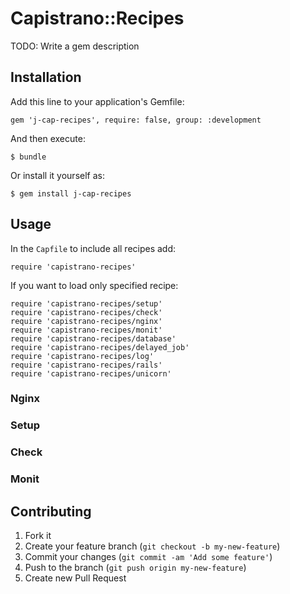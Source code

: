 # Capistrano::Recipes

TODO: Write a gem description

## Installation

Add this line to your application's Gemfile:

    gem 'j-cap-recipes', require: false, group: :development

And then execute:

    $ bundle

Or install it yourself as:

    $ gem install j-cap-recipes

## Usage

In the `Capfile` to include all recipes add:

    require 'capistrano-recipes'

If you want to load only specified recipe:

    require 'capistrano-recipes/setup'
    require 'capistrano-recipes/check'
    require 'capistrano-recipes/nginx'
    require 'capistrano-recipes/monit'
    require 'capistrano-recipes/database'
    require 'capistrano-recipes/delayed_job'
    require 'capistrano-recipes/log'
    require 'capistrano-recipes/rails'
    require 'capistrano-recipes/unicorn'

### Nginx
### Setup
### Check
### Monit

## Contributing

1. Fork it
2. Create your feature branch (`git checkout -b my-new-feature`)
3. Commit your changes (`git commit -am 'Add some feature'`)
4. Push to the branch (`git push origin my-new-feature`)
5. Create new Pull Request
